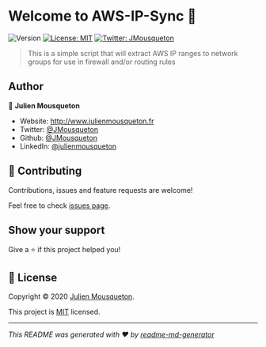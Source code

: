 # Welcome to AWS-IP-Sync 👋
![Version](https://img.shields.io/badge/version-v1.0-blue.svg?cacheSeconds=2592000)
[![License: MIT](https://img.shields.io/badge/License-MIT-yellow.svg)](https://github.com/JMousqueton/AWS-IP-Sync/blob/main/LICENSE)
[![Twitter: JMousqueton](https://img.shields.io/twitter/follow/JMousqueton.svg?style=social)](https://twitter.com/JMousqueton)

> This is a simple script that will extract AWS IP ranges to network groups for use in firewall and/or routing rules

## Author

👤 **Julien Mousqueton**

* Website: http://www.julienmousqueton.fr
* Twitter: [@JMousqueton](https://twitter.com/JMousqueton)
* Github: [@JMousqueton](https://github.com/JMousqueton)
* LinkedIn: [@julienmousqueton](https://linkedin.com/in/julienmousqueton)

## 🤝 Contributing

Contributions, issues and feature requests are welcome!

Feel free to check [issues page](https://github.com/JMousqueton/AWS-IP-Sync/issues). 

## Show your support

Give a ⭐️ if this project helped you!


## 📝 License

Copyright © 2020 [Julien Mousqueton](https://github.com/JMousqueton).

This project is [MIT](https://github.com/JMousqueton/AWS-IP-Sync/blob/main/LICENSE) licensed.

***
_This README was generated with ❤️ by [readme-md-generator](https://github.com/kefranabg/readme-md-generator)_